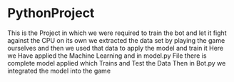﻿# PythonProject
 This is the Project in which we were required to train the bot and let it fight against the CPU on its own
 we extracted the data set by playing the game ourselves and then we used that data to apply the model and train it
Here we Have applied the Machine Learning and in model.py File there is complete model applied which Trains and Test the Data
Then in Bot.py we integrated the model into the game 
